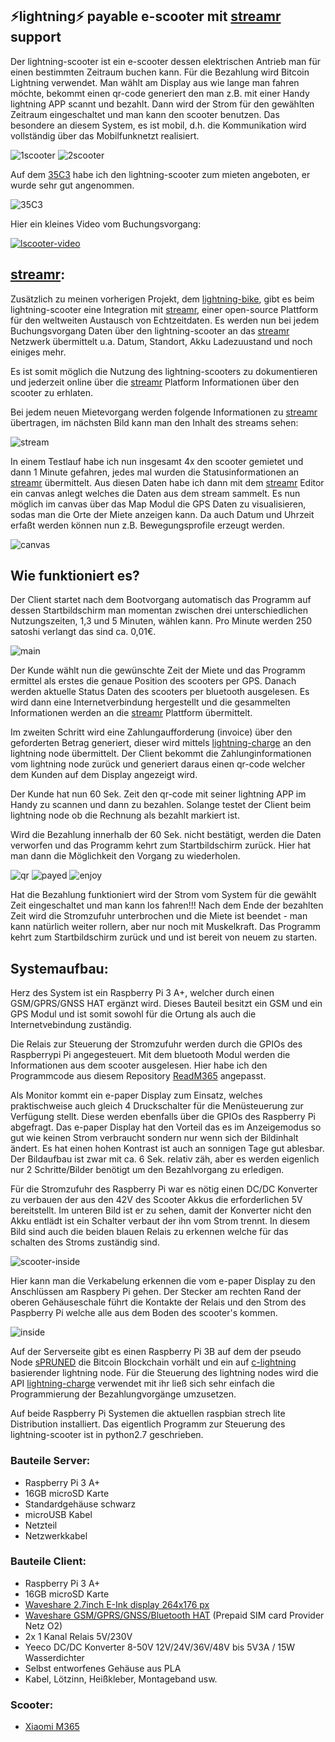 ## ⚡lightning⚡ payable e-scooter mit [streamr](https://www.streamr.com/) support 

Der lightning-scooter ist ein e-scooter dessen elektrischen Antrieb man für einen bestimmten Zeitraum buchen kann. 
Für die Bezahlung wird Bitcoin Lightning verwendet. Man wählt am Display aus wie lange man fahren möchte, bekommt einen qr-code generiert den man z.B. mit einer Handy lightning APP scannt und bezahlt. Dann wird der Strom für den gewählten Zeitraum eingeschaltet und man kann den scooter benutzen. Das besondere an diesem System, es ist mobil, d.h. die Kommunikation wird vollständig über das Mobilfunknetzt realisiert.

![1scooter](img/1scooter.png)
![2scooter](img/2scooter.png)

Auf dem [35C3](https://events.ccc.de/category/congress/35c3/) habe ich den lightning-scooter zum mieten angeboten, er wurde sehr gut angenommen. 

![35C3](img/35C3.png)


Hier ein kleines Video vom Buchungsvorgang: 

[![lscooter-video](https://img.youtube.com/vi/Japhx4_71Qo/0.jpg)](https://www.youtube.com/watch?v=Japhx4_71Qo)



## [streamr](https://www.streamr.com/):

Zusätzlich zu meinen vorherigen Projekt, dem [lightning-bike](https://github.com/leblitzdick/lightning-bike), gibt es beim lightning-scooter eine Integration mit [streamr](https://www.streamr.com/), einer open-source Plattform für den weltweiten Austausch von Echtzeitdaten. Es werden nun bei jedem Buchungsvorgang Daten über den lightning-scooter an das [streamr](https://www.streamr.com/) Netzwerk übermittelt u.a. Datum, Standort, Akku Ladezuustand und noch einiges mehr.

Es ist somit möglich die Nutzung des lightning-scooters zu dokumentieren und jederzeit online über die [streamr](https://www.streamr.com/) Platform Informationen über den scooter zu erhlaten.

Bei jedem neuen Mietevorgang werden folgende Informationen zu [streamr](https://www.streamr.com/) übertragen, im nächsten Bild kann man den Inhalt des streams sehen:

![stream](img/stream.png)

In einem Testlauf habe ich nun insgesamt 4x den scooter gemietet und dann 1 Minute gefahren, jedes mal wurden die Statusinformationen an [streamr](https://www.streamr.com/) übermittelt. Aus diesen Daten habe ich dann mit dem [streamr](https://www.streamr.com/) Editor ein canvas anlegt welches die Daten aus dem stream sammelt. Es nun möglich im canvas über das Map Modul die GPS Daten zu visualisieren, sodas man die Orte der Miete anzeigen kann. Da auch Datum und Uhrzeit erfaßt werden können nun z.B. Bewegungsprofile erzeugt werden. 

![canvas](img/canvas.png)



## Wie funktioniert es?

Der Client startet nach dem Bootvorgang automatisch das Programm auf dessen Startbildschirm man momentan zwischen drei unterschiedlichen Nutzungszeiten, 1,3 und 5 Minuten, wählen kann. Pro Minute werden 250 satoshi verlangt das sind ca. 0,01€. 


![main](img/main.png)


Der Kunde wählt nun die gewünschte Zeit der Miete und das Programm ermittel als erstes die genaue Position des scooters per GPS.  Danach werden aktuelle Status Daten des scooters per bluetooth ausgelesen. Es wird dann eine Internetverbindung hergestellt und die gesammelten Informationen werden an die [streamr](https://www.streamr.com/) Plattform übermittelt. 

Im zweiten Schritt wird eine Zahlungaufforderung (invoice) über den geforderten Betrag generiert, dieser wird mittels [lightning-charge](https://github.com/ElementsProject/lightning-charge) an den lightning node übermittelt. Der Client bekommt die Zahlunginformationen vom lightning node zurück und generiert daraus einen qr-code welcher dem Kunden auf dem Display angezeigt wird. 

Der Kunde hat nun 60 Sek. Zeit den qr-code mit seiner lightning APP im Handy zu scannen und dann zu bezahlen. Solange testet der Client beim lightning node ob die Rechnung als bezahlt markiert ist. 

Wird die Bezahlung innerhalb der 60 Sek. nicht bestätigt, werden die Daten verworfen und das Programm kehrt zum Startbildschirm zurück. Hier hat man dann die Möglichkeit den Vorgang zu wiederholen.


![qr](img/qr.png)
![payed](img/payed.png)
![enjoy](img/enjoy.png)


Hat die Bezahlung funktioniert wird der Strom vom System für die gewählt Zeit eingeschaltet und man kann los fahren!!! Nach dem Ende der bezahlten Zeit wird die Stromzufuhr unterbrochen und die Miete ist beendet - man kann natürlich weiter rollern, aber nur noch mit Muskelkraft. Das Programm kehrt zum Startbildschirm zurück und und ist bereit von neuem zu starten. 



## Systemaufbau:

Herz des System ist ein Raspberry Pi 3 A+, welcher durch einen GSM/GPRS/GNSS HAT ergänzt wird. Dieses Bauteil besitzt ein GSM und ein GPS Modul und ist somit sowohl für die Ortung als auch die Internetvebindung zuständig. 

Die Relais zur Steuerung der Stromzufuhr werden durch die GPIOs des Raspberrypi Pi angegesteuert. Mit dem bluetooth Modul werden die Informationen aus dem scooter ausgelesen. Hier habe ich den Programmcode aus diesem Repository [ReadM365](https://github.com/Emeryth/ReadM365) angepasst. 

Als Monitor kommt ein e-paper Display zum Einsatz, welches praktischweise auch gleich 4 Druckschalter für die Menüsteuerung zur Verfügung stellt. Diese werden ebenfalls über die GPIOs des Raspberry Pi abgefragt. Das e-paper Display hat den Vorteil das es im Anzeigemodus so gut wie keinen Strom verbraucht sondern nur wenn sich der Bildinhalt ändert. Es hat einen hohen Kontrast ist auch an sonnigen Tage gut ablesbar. Der Bildaufbau ist zwar mit ca. 6 Sek. relativ zäh, aber es werden eigenlich nur 2 Schritte/Bilder benötigt um den Bezahlvorgang zu erledigen.

Für die Stromzufuhr des Raspberry Pi war es nötig einen DC/DC Konverter zu verbauen der aus den 42V des Scooter Akkus die erforderlichen 5V bereitstellt. Im unteren Bild ist er zu sehen, damit der Konverter nicht den Akku entlädt ist ein Schalter verbaut der ihn vom Strom trennt. In diesem Bild sind auch die beiden blauen Relais zu erkennen welche für das schalten des Stroms zuständig sind. 

![scooter-inside](img/scooter-inside.png)


Hier kann man die Verkabelung erkennen die vom e-paper Display zu den Anschlüssen am Raspbery Pi gehen. Der Stecker am rechten Rand der oberen Gehäuseschale führt die Kontakte der Relais und den Strom des Paspberry Pi welche alle aus dem Boden des scooter's kommen.

![inside](img/inside.png)


Auf der Serverseite gibt es einen Raspberry Pi 3B auf dem der pseudo Node [sPRUNED](https://github.com/gdassori/spruned) die Bitcoin Blockchain vorhält und ein auf [c-lightning](https://github.com/ElementsProject/lightning) basierender lightning node. Für die Steuerung des lightning nodes wird die API [lightning-charge](https://github.com/ElementsProject/lightning-charge) verwendet mit ihr ließ sich sehr einfach die Programmierung der Bezahlungvorgänge umzusetzen.

Auf beide Raspberry Pi Systemen die aktuellen raspbian strech lite Distribution installiert. Das eigentlich Programm zur Steuerung des lightning-scooter ist in python2.7 geschrieben.


### Bauteile Server:
- Raspberry Pi 3 A+
- 16GB microSD Karte
- Standardgehäuse schwarz
- microUSB Kabel
- Netzteil
- Netzwerkkabel

### Bauteile Client:
- Raspberry Pi 3 A+
- 16GB microSD Karte
- [Waveshare 2.7inch E-Ink display 264x176 px](https://www.waveshare.com/2.7inch-e-paper-hat.htm) 
- [Waveshare GSM/GPRS/GNSS/Bluetooth HAT](https://www.waveshare.com/wiki/GSM/GPRS/GNSS_HAT) (Prepaid SIM card Provider Netz O2)
- 2x 1 Kanal Relais 5V/230V
- Yeeco DC/DC Konverter 8-50V 12V/24V/36V/48V bis 5V3A / 15W Wasserdichter
- Selbst entworfenes Gehäuse aus PLA
- Kabel, Lötzinn, Heißkleber, Montageband usw.


### Scooter:
 - [Xiaomi M365](https://www.mi.com/global/mi-electric-scooter/)



